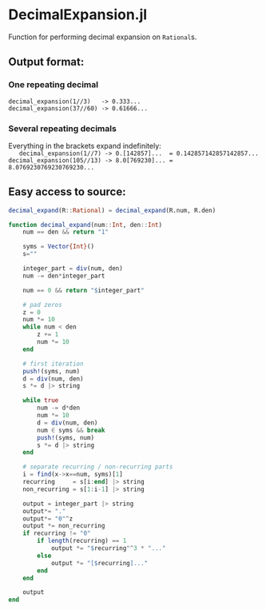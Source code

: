 # DecimalExpansion.jl

Function for performing decimal expansion on `Rational`s.

## Output format:
### One repeating decimal
`decimal_expansion(1//3)   -> 0.333...`  
`decimal_expansion(37//60) -> 0.61666...`

### Several repeating decimals
Everything in the brackets expand indefinitely:  
`   decimal_expansion(1//7) -> 0.[142857]...  = 0.142857142857142857...`  
`decimal_expansion(105//13) -> 8.0[769230]... = 8.0769230769230769230...`

## Easy access to source:
```julia
decimal_expand(R::Rational) = decimal_expand(R.num, R.den)

function decimal_expand(num::Int, den::Int)
    num == den && return "1"

    syms = Vector{Int}()
    s=""

    integer_part = div(num, den)
    num -= den*integer_part

    num == 0 && return "$integer_part"

    # pad zeros
    z = 0
    num *= 10
    while num < den
        z += 1
        num *= 10
    end

    # first iteration
    push!(syms, num)
    d = div(num, den)
    s *= d |> string

    while true
        num -= d*den
        num *= 10
        d = div(num, den)
        num ∈ syms && break
        push!(syms, num)
        s *= d |> string
    end

    # separate recurring / non-recurring parts
    i = find(x->x==num, syms)[1]
    recurring     = s[i:end] |> string
    non_recurring = s[1:i-1] |> string

    output = integer_part |> string
    output*= "."
    output*= "0"^z
    output *= non_recurring
    if recurring != "0"
        if length(recurring) == 1
            output *= "$recurring"^3 * "..."
        else
            output *= "[$recurring]..."
        end
    end

    output
end
```
